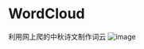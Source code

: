 # WordCloud
利用网上爬的中秋诗文制作词云
![image](https://github.com/JieYuShi/WordCloud/blob/master/wordcloud_1.jpg)
